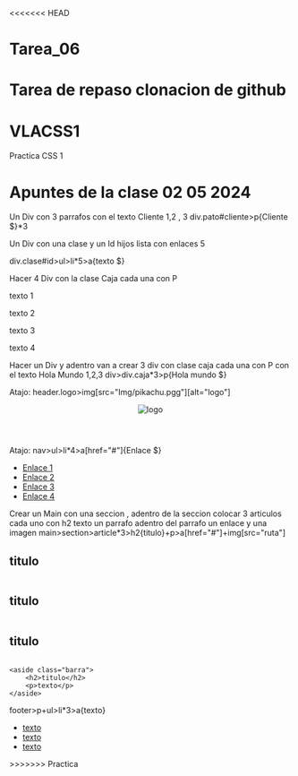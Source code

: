 <<<<<<< HEAD
# Tarea_06
Tarea de repaso clonacion de github
=======
# VLACSS1
Practica CSS 1 

# Apuntes de la clase 02 05 2024

Un Div con 3 parrafos con el texto Cliente 1,2 , 3 
div.pato#cliente>p{Cliente $}*3

Un Div con una clase y un Id hijos lista con  enlaces 5

div.clase#id>ul>li*5>a{texto $}


Hacer 4 Div con la clase Caja cada una con P 
<div class="caja">
    <p>texto 1</p>
</div>
<div class="caja">
    <p>texto 2</p>
</div>
<div class="caja">
    <p>texto 3</p>
</div>
<div class="caja">
    <p>texto 4</p>
</div>   
Hacer un Div y adentro van a crear 3 div con clase caja cada una con P con el texto Hola Mundo 1,2,3
div>div.caja*3>p{Hola mundo $}


Atajo: header.logo>img[src="Img/pikachu.pgg"][alt="logo"]
<header class="logo">
    <img src="Img/pikachu.pgg" alt="logo">
</header>


Atajo: nav>ul>li*4>a[href="#"]{Enlace $}
<nav>
    <ul>
        <li><a href="#">Enlace 1</a></li>
        <li><a href="#">Enlace 2</a></li>
        <li><a href="#">Enlace 3</a></li>
        <li><a href="#">Enlace 4</a></li>
    </ul>
</nav>

Crear un Main con una seccion , 
adentro de la seccion colocar 3 articulos cada uno con h2 texto un parrafo adentro del parrafo un enlace y una imagen 
main>section>article*3>h2{titulo}+p>a[href="#"]+img[src="ruta"]
<main>
    <section>
        <article>
            <h2>titulo</h2>
            <p><a href="#"></a><img src="ruta" alt=""></p>
        </article>
        <article>
            <h2>titulo</h2>
            <p><a href="#"></a><img src="ruta" alt=""></p>
        </article>
        <article>
            <h2>titulo</h2>
            <p><a href="#"></a><img src="ruta" alt=""></p>
        </article>
    </section>

    <aside class="barra">
        <h2>titulo</h2>
        <p>texto</p>
    </aside>
</main>
footer>p+ul>li*3>a{texto}
<footer>
    <p></p>
    <ul>
        <li><a href="">texto</a></li>
        <li><a href="">texto</a></li>
        <li><a href="">texto</a></li>
    </ul>
</footer>
>>>>>>> Practica
